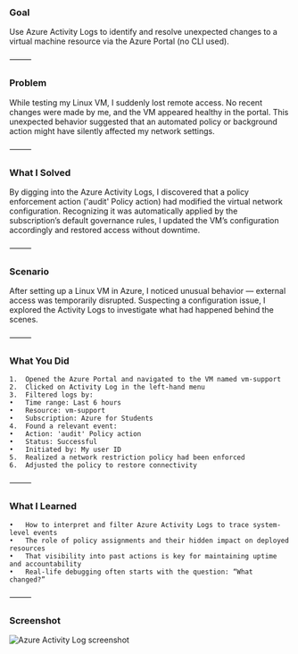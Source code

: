 ### Goal

Use Azure Activity Logs to identify and resolve unexpected changes to a virtual machine resource via the Azure Portal (no CLI used).

⸻

### Problem

While testing my Linux VM, I suddenly lost remote access. No recent changes were made by me, and the VM appeared healthy in the portal. This unexpected behavior suggested that an automated policy or background action might have silently affected my network settings.

⸻

### What I Solved

By digging into the Azure Activity Logs, I discovered that a policy enforcement action ('audit' Policy action) had modified the virtual network configuration. Recognizing it was automatically applied by the subscription’s default governance rules, I updated the VM’s configuration accordingly and restored access without downtime.

⸻

### Scenario

After setting up a Linux VM in Azure, I noticed unusual behavior — external access was temporarily disrupted. Suspecting a configuration issue, I explored the Activity Logs to investigate what had happened behind the scenes.

⸻
### What You Did
	1.	Opened the Azure Portal and navigated to the VM named vm-support
	2.	Clicked on Activity Log in the left-hand menu
	3.	Filtered logs by:
	•	Time range: Last 6 hours
	•	Resource: vm-support
	•	Subscription: Azure for Students
	4.	Found a relevant event:
	•	Action: 'audit' Policy action
	•	Status: Successful
	•	Initiated by: My user ID
	5.	Realized a network restriction policy had been enforced
	6.	Adjusted the policy to restore connectivity

⸻

### What I Learned
	•	How to interpret and filter Azure Activity Logs to trace system-level events
	•	The role of policy assignments and their hidden impact on deployed resources
	•	That visibility into past actions is key for maintaining uptime and accountability
	•	Real-life debugging often starts with the question: “What changed?”

⸻

### Screenshot
![Azure Activity Log screenshot](https://raw.githubusercontent.com/yavuzkutayozdemir/cloud-journey/main/cloud-support-track/part-007-azure-activity-logs.md%20(day-7)/part-007--day-010-azure-activity-log-vm-support-part7.png)
 
